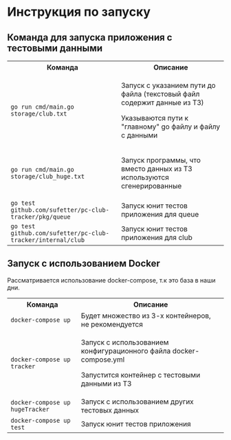 <!DOCTYPE html>
<html lang="ru">
<body>
<div class="container">
    <h1>Инструкция по запуску</h1>
    <h2>Команда для запуска приложения с тестовыми данными</h2>
    <table>
        <tr>
            <th>Команда</th>
            <th>Описание</th>
        </tr>
        <tr>
            <td><code>go run cmd/main.go storage/club.txt</code></td>
            <td>
                    <p>Запуск с указанием пути до файла (текстовый файл содержит данные из ТЗ)</p>
                    <p>Указываются пути к "главному" go файлу и файлу с данными</p>
            </td>
        </tr>
        <tr>
            <td><code>go run cmd/main.go storage/club_huge.txt</code></td>
            <td>
                    <p>Запуск программы, что вместо данных из ТЗ используются сгенерированные</p>
            </td>
        </tr>
        <tr>
            <td><code>go test github.com/sufetter/pc-club-tracker/pkg/queue</code></td>
            <td>Запуск юнит тестов приложения для queue</td>
        </tr>
        <tr>
            <td><code>go test github.com/sufetter/pc-club-tracker/internal/club</code></td>
            <td>Запуск юнит тестов приложения для club</td>
        </tr>
    </table>
    <h2>Запуск с использованием Docker</h2>
    <p>Рассматривается использование docker-compose, т.к это база в наши дни.</p>
    <table>
        <tr>
            <th>Команда</th>
            <th>Описание</th>
        </tr>
        <tr>
            <td><code>docker-compose up</code></td>
            <td>Будет множество из 3-х контейнеров, не рекомендуется</td>
        </tr>
        <tr>
            <td><code>docker-compose up tracker</code></td>
            <td>
                    <p>Запуск с использованием конфигурационного файла docker-compose.yml</p>
                    <p>Запустится контейнер с тестовыми данными из ТЗ</p>
            </td>
        </tr>
        <tr>
            <td><code>docker-compose up hugeTracker</code></td>
            <td>Запуск с использованием других тестовых данных</td>
        </tr>
        <tr>
            <td><code>docker-compose up test</code></td>
            <td>Запуск юнит тестов приложения</td>
        </tr>
    </table>
</div>
</body>
</html>
